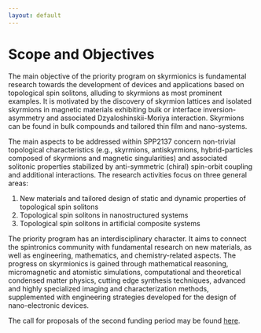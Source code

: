 ```yaml
---
layout: default
---
```


# Scope and Objectives

The main objective of the priority program on skyrmionics is fundamental research towards the development of devices and applications based on topological spin solitons, alluding to skyrmions as most prominent examples. It is motivated by the discovery of skyrmion lattices and isolated skyrmions in magnetic materials exhibiting bulk or interface inversion-asymmetry and associated Dzyaloshinskii-Moriya interaction. Skyrmions can be found in bulk compounds and tailored thin film and nano-systems.

<p></p>
The main aspects to be addressed within SPP2137 concern non-trivial topological characteristics (e.g., skyrmions, antiskyrmions, hybrid-particles composed of skyrmions and magnetic singularities) and associated solitonic properties stabilized by anti-symmetric (chiral) spin-orbit coupling and additional interactions.
The research activities focus on three general areas:
<ol>
<li> New materials and tailored design of static and dynamic properties of topological spin solitons </li>
<li> Topological spin solitons in nanostructured systems </li>
<li> Topological spin solitons in artificial composite systems </li>
</ol>

The priority program has an interdisciplinary character. It aims to connect the spintronics community with fundamental research on new materials, as well as engineering, mathematics, and chemistry-related aspects. The progress on skyrmionics is gained through mathematical reasoning, micromagnetic and atomistic simulations, computational and theoretical condensed matter physics, cutting edge synthesis techniques, advanced and highly specialized imaging and characterization methods, supplemented with engineering strategies developed for the design of nano-electronic devices.

The call for proposals of the second funding period may be found [here](https://www.dfg.de/foerderung/info_wissenschaft/2020/info_wissenschaft_20_55/).
